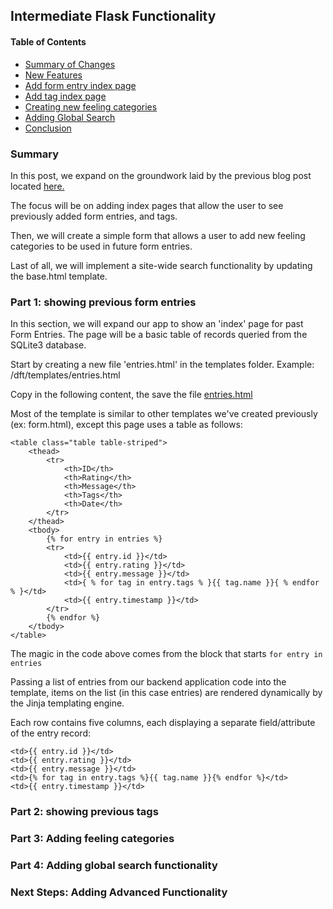 ## Intermediate Flask Functionality ##

#### Table of Contents ####

- [Summary of Changes](#summary)
- [New Features](#new-features)
- [Add form entry index page](#part-1-showing-previous-form-entries)
- [Add tag index page](#part-2-showing-previous-tags)
- [Creating new feeling categories](#part-3-adding-feeling-categories)
- [Adding Global Search](#part-4-adding-global-search-functionality)
- [Conclusion](#next-steps-adding-advanced-functionality)

### Summary ###

In this post, we expand on the groundwork laid by the previous blog post located [here.](/2023/09/05/log-your-feelings)

The focus will be on adding index pages that allow the user to see previously added form entries, and tags.

Then, we will create a simple form that allows a user to add new feeling categories to be used in future form entries.

Last of all, we will implement a site-wide search functionality by updating the base.html template.

### Part 1: showing previous form entries ###

In this section, we will expand our app to show an 'index' page for past Form Entries. The page will be a basic table of records queried from the SQLite3 database.

Start by creating a new file 'entries.html' in the templates folder. Example: /dft/templates/entries.html

Copy in the following content, the save the file [entries.html](/supplementary/entries.html)

Most of the template is similar to other templates we've created previously (ex: form.html), except this page uses a table as follows:

```
<table class="table table-striped">
    <thead>
        <tr>
            <th>ID</th>
            <th>Rating</th>
            <th>Message</th>
            <th>Tags</th>
            <th>Date</th>
        </tr>
    </thead>
    <tbody>
        {% for entry in entries %}
        <tr>
            <td>{{ entry.id }}</td>
            <td>{{ entry.rating }}</td>
            <td>{{ entry.message }}</td>
            <td>{ % for tag in entry.tags % }{{ tag.name }}{ % endfor % }</td>
            <td>{{ entry.timestamp }}</td>
        </tr>
        {% endfor %}
    </tbody>
</table>
```

The magic in the code above comes from the block that starts ``` for entry in entries ```

Passing a list of entries from our backend application code into the template, items on the list (in this case entries) are rendered dynamically by the Jinja templating engine.

Each row contains five columns, each displaying a separate field/attribute of the entry record: 

```
<td>{{ entry.id }}</td>
<td>{{ entry.rating }}</td>
<td>{{ entry.message }}</td>
<td>{% for tag in entry.tags %}{{ tag.name }}{% endfor %}</td>
<td>{{ entry.timestamp }}</td>
```

### Part 2: showing previous tags ###

### Part 3: Adding feeling categories ###

### Part 4: Adding global search functionality ###

### Next Steps: Adding Advanced Functionality ###
